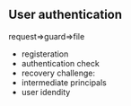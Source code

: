 ## User authentication
request=>guard=>file
- registeration
- authentication check
- recovery
challenge:
- intermediate principals
- user idendity